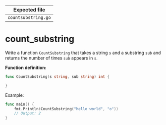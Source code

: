 | Expected file       |
| ------------------- |
| `countsubstring.go` |

# count_substring

Write a function `CountSubstring` that takes a string `s` and a substring `sub` and returns the number of times `sub` appears in `s`.

**Function definition:**

```go
func CountSubstring(s string, sub string) int {

}
```

Example:

```go
func main() {
    fmt.Println(CountSubstring("hello world", "o"))
    // Output: 2
}
```

